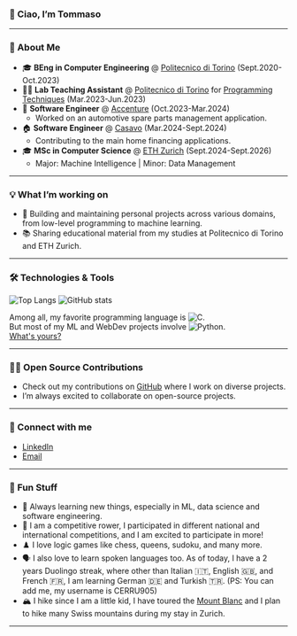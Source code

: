 ### 👋 Ciao, I’m Tommaso

---

### 🚀 About Me

- 🎓 **BEng in Computer Engineering** @ [Politecnico di Torino](https://www.polito.it/) (Sept.2020-Oct.2023)
- 🧑‍🏫 **Lab Teaching Assistant**  @ [Politecnico di Torino](https://www.polito.it/) for [Programming Techniques](https://didattica.polito.it/pls/portal30/gap.pkg_guide.viewGap?p_cod_ins=02OJPLM&p_a_acc=2025&p_header=S&p_lang=IT&multi=N) (Mar.2023-Jun.2023)  
- 🚗 **Software Engineer** @ [Accenture](https://github.com/Accenture) (Oct.2023-Mar.2024) 
  - Worked on an automotive spare parts management application.
- 🏠 **Software Engineer** @ [Casavo](https://github.com/casavo) (Mar.2024-Sept.2024) 
  - Contributing to the main home financing applications.
- 🎓 **MSc in Computer Science** @ [ETH Zurich](https://ethz.ch/en.html) (Sept.2024-Sept.2026)
  - Major: Machine Intelligence | Minor: Data Management

---

### 💡 What I’m working on
- 🔧 Building and maintaining personal projects across various domains, from low-level programming to machine learning.
- 📚 Sharing educational material from my studies at Politecnico di Torino and ETH Zurich.

---

### 🛠️ Technologies & Tools

![Top Langs](https://github-readme-stats.vercel.app/api/top-langs/?username=tommasocerruti&layout=compact&theme=tokyonight&hide_progress=true)
![GitHub stats](https://github-readme-stats.vercel.app/api?username=tommasocerruti&show_icons=true&theme=radical)

Among all, my favorite programming language is ![C](https://img.shields.io/badge/C-%2300599C.svg?style=flat&logo=c&logoColor=white).     
But most of my ML and WebDev projects involve ![Python](https://img.shields.io/badge/Python-3670A0?style=flat&logo=python&logoColor=ffdd54).   
[What's yours?](https://tommasocerruti.github.io/whats-your-favorite-programming-language/)

---

### 🧑‍💻 Open Source Contributions

- Check out my contributions on [GitHub](https://github.com/tommasocerruti) where I work on diverse projects.
- I’m always excited to collaborate on open-source projects.

---

### 🔗 Connect with me

- [LinkedIn](https://www.linkedin.com/in/tommasocerruti/)
- [Email](mailto:tommasocerruti@gmail.com)

---

### 🎨 Fun Stuff

- 🌱 Always learning new things, especially in ML, data science and software engineering.
- 🚣 I am a competitive rower, I participated in different national and international competitions, and I am excited to participate in more!
- ♟️ I love logic games like chess, queens, sudoku, and many more.
- 🗣️ I also love to learn spoken languages too. As of today, I have a 2 years Duolingo streak, where other than Italian 🇮🇹, English 🇬🇧, and French 🇫🇷, I am learning German 🇩🇪 and Turkish 🇹🇷. (PS: You can add me, my username is CERRU905)   
- 🏔️ I hike since I am a little kid, I have toured the [Mount Blanc](https://en.wikipedia.org/wiki/Mont_Blanc) and I plan to hike many Swiss mountains during my stay in Zurich.


---

